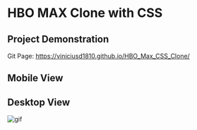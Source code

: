 # HBO MAX Clone with CSS

## Project Demonstration
Git Page: https://viniciusd1810.github.io/HBO_Max_CSS_Clone/

## Mobile View


## Desktop View
![gif](Desktop-View.gif)


